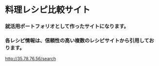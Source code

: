 # 料理レシピ比較サイト
### 就活用ポートフォリオとして作ったサイトになります。
### 各レシピ情報は、信頼性の高い複数のレシピサイトから引用しております。

http://35.78.76.56/search
